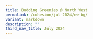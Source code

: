 ```yaml
---
title: Budding Greenies @ North West
permalink: /cohesion/jul-2024/nw-bg/
variant: markdown
description: ""
third_nav_title: July 2024
---
```


